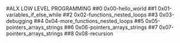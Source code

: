 #ALX LOW LEVEL PROGRAMMING
##0 0x00-hello_world
##1 0x01-variables_if_else_while
##2 0x02-functions_nested_loops
##3 0x03-debugging
##4 0x04-more_functions_nested_loops
##5 0x05-pointers_arrays_strings
##6 0x06-pointers_arrays_strings
##7 0x07-pointers_arrays_strings
##8 0x08-recursion
